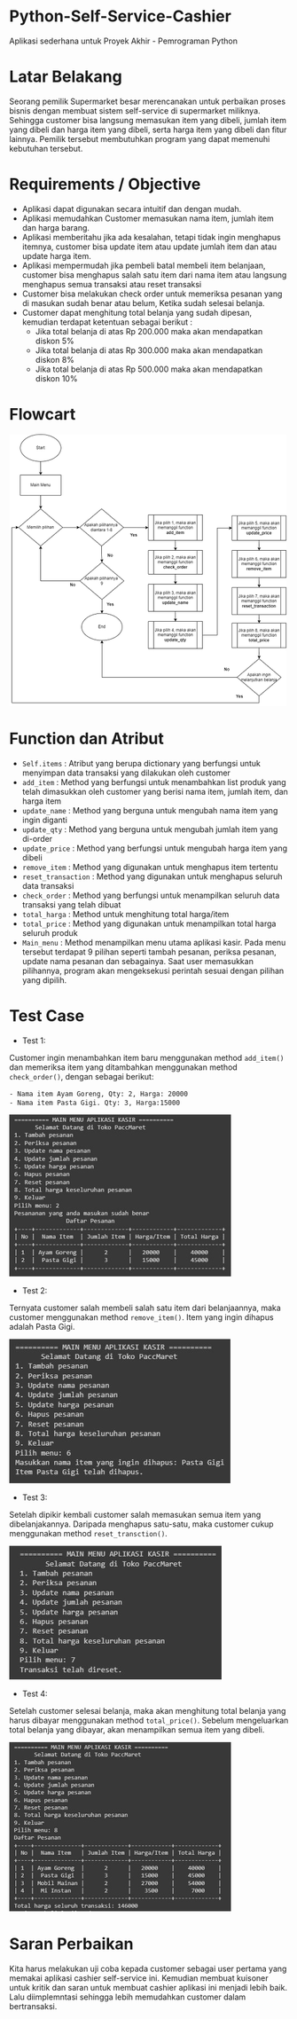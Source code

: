 # Python-Self-Service-Cashier
Aplikasi sederhana untuk Proyek Akhir - Pemrograman Python

# Latar Belakang
Seorang pemilik Supermarket besar merencanakan untuk perbaikan proses bisnis dengan membuat sistem self-service di supermarket miliknya. Sehingga customer bisa langsung memasukan item yang dibeli, jumlah item yang dibeli dan harga item yang dibeli, serta harga item yang dibeli dan fitur lainnya. Pemilik tersebut membutuhkan program yang dapat memenuhi kebutuhan tersebut.

# Requirements / Objective
- Aplikasi dapat digunakan secara intuitif dan dengan mudah.
- Aplikasi memudahkan Customer memasukan nama item, jumlah item dan harga barang.
- Aplikasi memberitahu jika ada kesalahan, tetapi tidak ingin menghapus itemnya, customer bisa update item atau update jumlah item dan atau update harga item.
- Aplikasi mempermudah jika pembeli batal membeli item belanjaan, customer bisa menghapus salah satu item dari nama item atau langsung menghapus semua transaksi atau reset transaksi
- Customer bisa melakukan check order untuk memeriksa pesanan yang di masukan sudah benar atau belum, Ketika sudah selesai belanja.
- Customer dapat menghitung total belanja yang sudah dipesan, kemudian terdapat ketentuan sebagai berikut :
    - Jika total belanja di atas Rp 200.000 maka akan mendapatkan diskon 5%
    - Jika total belanja di atas Rp 300.000 maka akan mendapatkan diskon 8%
    - Jika total belanja di atas Rp 500.000 maka akan mendapatkan diskon 10%
   
# Flowcart
![Logo](https://github.com/jendra/python-self-service-cashier/blob/main/pictures/flowchart.png)

# Function dan Atribut
- ```Self.items``` : Atribut yang berupa dictionary yang berfungsi untuk menyimpan data transaksi yang dilakukan oleh customer
- ```add_item``` : Method yang berfungsi untuk menambahkan list produk yang telah dimasukkan oleh customer yang berisi nama item, jumlah item, dan harga item
- ```update_name``` : Method yang berguna untuk mengubah nama item yang ingin diganti
- ```update_qty``` : Method yang berguna untuk mengubah jumlah item yang di-order
- ```update_price``` : Method yang berfungsi untuk mengubah harga item yang dibeli
- ```remove_item``` : Method yang digunakan untuk menghapus item tertentu
- ```reset_transaction``` : Method yang digunakan untuk menghapus seluruh data transaksi
- ```check_order``` : Method yang berfungsi untuk menampilkan seluruh data transaksi yang telah dibuat
- ```total_harga``` : Method untuk menghitung total harga/item
- ```total_price``` : Method yang digunakan untuk menampilkan total harga seluruh produk
- ```Main_menu``` : Method menampilkan menu utama aplikasi kasir. Pada menu tersebut terdapat 9 pilihan seperti tambah pesanan, periksa pesanan, update nama pesanan dan sebagainya. Saat user memasukkan pilihannya, program akan mengeksekusi perintah sesuai dengan pilihan yang dipilih. 

# Test Case
* Test 1:

Customer ingin menambahkan item baru menggunakan method ```add_item()``` dan memeriksa item yang ditambahkan menggunakan method ```check_order()```,  dengan sebagai berikut:

    - Nama item Ayam Goreng, Qty: 2, Harga: 20000
    - Nama item Pasta Gigi. Qty: 3, Harga:15000

![Link](https://github.com/jendra/python-self-service-cashier/blob/main/pictures/add-item.jpg)

- Test 2:

Ternyata customer salah membeli salah satu item dari belanjaannya, maka customer menggunakan method ```remove_item()```. Item yang ingin dihapus adalah Pasta Gigi.

![Link](https://github.com/jendra/python-self-service-cashier/blob/main/pictures/remove-item.jpg)

- Test 3:

Setelah dipikir kembali customer salah memasukan semua item yang dibelanjakannya. Daripada menghapus satu-satu, maka customer cukup menggunakan method ```reset_transction()```.

![Link](https://github.com/jendra/python-self-service-cashier/blob/main/pictures/reset-transaction.jpg)

- Test 4:

Setelah customer selesai belanja, maka akan menghitung total belanja yang harus dibayar menggunakan method ```total_price()```. Sebelum mengeluarkan total belanja yang dibayar, akan menampilkan semua item yang dibeli. 

![Link](https://github.com/jendra/python-self-service-cashier/blob/main/pictures/total-price.jpg)

# Saran Perbaikan
Kita harus melakukan uji coba kepada customer sebagai user pertama yang memakai aplikasi cashier self-service ini. Kemudian membuat kuisoner untuk kritik dan saran untuk membuat cashier aplikasi ini menjadi lebih baik. Lalu diimplemntasi sehingga lebih memudahkan customer dalam bertransaksi.
